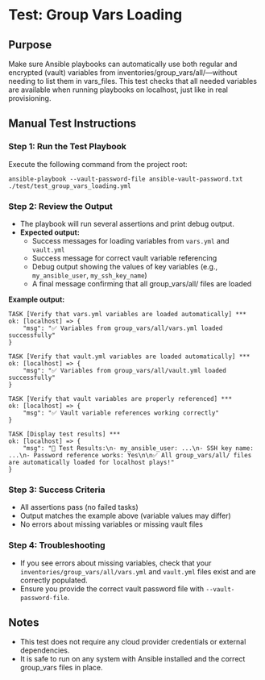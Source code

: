 # Test: Group Vars Loading

## Purpose

Make sure Ansible playbooks can automatically use both regular and encrypted (vault) variables from inventories/group_vars/all/—without needing to list them in vars_files. This test checks that all needed variables are available when running playbooks on localhost, just like in real provisioning.

## Manual Test Instructions

### Step 1: Run the Test Playbook

Execute the following command from the project root:

```shell
ansible-playbook --vault-password-file ansible-vault-password.txt ./test/test_group_vars_loading.yml
```

### Step 2: Review the Output

- The playbook will run several assertions and print debug output.
- **Expected output:**
  - Success messages for loading variables from `vars.yml` and `vault.yml`
  - Success message for correct vault variable referencing
  - Debug output showing the values of key variables (e.g., `my_ansible_user`, `my_ssh_key_name`)
  - A final message confirming that all group_vars/all/ files are loaded

**Example output:**

```text
TASK [Verify that vars.yml variables are loaded automatically] ***
ok: [localhost] => {
    "msg": "✅ Variables from group_vars/all/vars.yml loaded successfully"
}

TASK [Verify that vault.yml variables are loaded automatically] ***
ok: [localhost] => {
    "msg": "✅ Variables from group_vars/all/vault.yml loaded successfully"
}

TASK [Verify that vault variables are properly referenced] ***
ok: [localhost] => {
    "msg": "✅ Vault variable references working correctly"
}

TASK [Display test results] ***
ok: [localhost] => {
    "msg": "🎯 Test Results:\n- my_ansible_user: ...\n- SSH key name: ...\n- Password reference works: Yes\n\n✅ All group_vars/all/ files are automatically loaded for localhost plays!"
}
```

### Step 3: Success Criteria

- All assertions pass (no failed tasks)
- Output matches the example above (variable values may differ)
- No errors about missing variables or missing vault files

### Step 4: Troubleshooting

- If you see errors about missing variables, check that your `inventories/group_vars/all/vars.yml` and `vault.yml` files exist and are correctly populated.
- Ensure you provide the correct vault password file with `--vault-password-file`.

## Notes

- This test does not require any cloud provider credentials or external dependencies.
- It is safe to run on any system with Ansible installed and the correct group_vars files in place.
